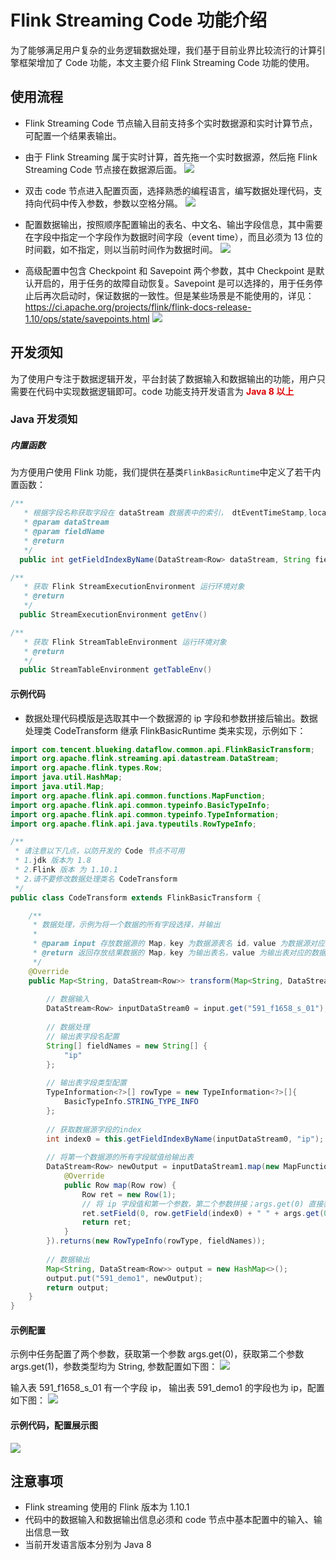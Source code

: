 # Flink Streaming Code 功能介绍
为了能够满足用户复杂的业务逻辑数据处理，我们基于目前业界比较流行的计算引擎框架增加了 Code 功能，本文主要介绍 Flink Streaming Code 功能的使用。

## 使用流程
- Flink Streaming Code 节点输入目前支持多个实时数据源和实时计算节点，可配置一个结果表输出。
- 由于 Flink Streaming 属于实时计算，首先拖一个实时数据源，然后拖 Flink Streaming Code 节点接在数据源后面。
  ![](../../../assets/dataflow/code/flink_streaming_code/flink_streaming_code1.png)

- 双击 code 节点进入配置页面，选择熟悉的编程语言，编写数据处理代码，支持向代码中传入参数，参数以空格分隔。
  ![](../../../assets/dataflow/code/flink_streaming_code/flink_streaming_code2.png)
    
- 配置数据输出，按照顺序配置输出的表名、中文名、输出字段信息，其中需要在字段中指定一个字段作为数据时间字段（event time），而且必须为 13 位的时间戳，如不指定，则以当前时间作为数据时间。
  ![](../../../assets/dataflow/code/flink_streaming_code/flink_streaming_code3.png)
  
- 高级配置中包含 Checkpoint 和 Savepoint 两个参数，其中 Checkpoint 是默认开启的，用于任务的故障自动恢复。Savepoint 是可以选择的，用于任务停止后再次启动时，保证数据的一致性。但是某些场景是不能使用的，详见：https://ci.apache.org/projects/flink/flink-docs-release-1.10/ops/state/savepoints.html
  ![](../../../assets/dataflow/code/flink_streaming_code/flink_streaming_code4.png)

## 开发须知
为了使用户专注于数据逻辑开发，平台封装了数据输入和数据输出的功能，用户只需要在代码中实现数据逻辑即可。code 功能支持开发语言为 <font color="#dd0000">**Java 8 以上**</font>

### Java 开发须知

##### 内置函数

为方便用户使用 Flink 功能，我们提供在基类`FlinkBasicRuntime`中定义了若干内置函数：

```java
/**
   * 根据字段名称获取字段在 dataStream 数据表中的索引， dtEventTimeStamp,localTime,dtEventTime 可使用
   * @param dataStream
   * @param fieldName
   * @return
   */
  public int getFieldIndexByName(DataStream<Row> dataStream, String fieldName)
```

```java
/**
   * 获取 Flink StreamExecutionEnvironment 运行环境对象
   * @return
   */
  public StreamExecutionEnvironment getEnv()
```

```java
/**
   * 获取 Flink StreamTableEnvironment 运行环境对象
   * @return
   */
  public StreamTableEnvironment getTableEnv()
```

#### 示例代码

- 数据处理代码模版是选取其中一个数据源的 ip 字段和参数拼接后输出。数据处理类 CodeTransform 继承 FlinkBasicRuntime 类来实现，示例如下：

```java
import com.tencent.blueking.dataflow.common.api.FlinkBasicTransform;
import org.apache.flink.streaming.api.datastream.DataStream;
import org.apache.flink.types.Row;
import java.util.HashMap;
import java.util.Map;
import org.apache.flink.api.common.functions.MapFunction;
import org.apache.flink.api.common.typeinfo.BasicTypeInfo;
import org.apache.flink.api.common.typeinfo.TypeInformation;
import org.apache.flink.api.java.typeutils.RowTypeInfo;

/**
 * 请注意以下几点，以防开发的 Code 节点不可用
 * 1.jdk 版本为 1.8
 * 2.Flink 版本 为 1.10.1
 * 2.请不要修改数据处理类名 CodeTransform
 */
public class CodeTransform extends FlinkBasicTransform {

    /**
     * 数据处理，示例为将一个数据的所有字段选择，并输出
     * 
     * @param input 存放数据源的 Map，key 为数据源表名 id，value 为数据源对应的Flink streaming 的数据结构 DataStream<Row>
     * @return 返回存放结果数据的 Map，key 为输出表名，value 为输出表对应的数据结构 DataStream<Row>，输出的字段必须要和节点输出配置一样
     */
    @Override
    public Map<String, DataStream<Row>> transform(Map<String, DataStream<Row>> input) {
        
        // 数据输入
        DataStream<Row> inputDataStream0 = input.get("591_f1658_s_01");
        
        // 数据处理
        // 输出表字段名配置
        String[] fieldNames = new String[] {
            "ip"
        };
        
        // 输出表字段类型配置
        TypeInformation<?>[] rowType = new TypeInformation<?>[]{
            BasicTypeInfo.STRING_TYPE_INFO
        };
        
        // 获取数据源字段的index
        int index0 = this.getFieldIndexByName(inputDataStream0, "ip");
        
        // 将第一个数据源的所有字段赋值给输出表
        DataStream<Row> newOutput = inputDataStream1.map(new MapFunction<Row, Row>() {
            @Override
            public Row map(Row row) {
                Row ret = new Row(1);
                // 将 ip 字段值和第一个参数，第二个参数拼接；args.get(0) 直接获取第一个参数，获取的参数类型默认均为 String
                ret.setField(0, row.getField(index0) + " " + args.get(0) + " " + args.get(1));  
                return ret;
            }
        }).returns(new RowTypeInfo(rowType, fieldNames));
        
        // 数据输出
        Map<String, DataStream<Row>> output = new HashMap<>();
        output.put("591_demo1", newOutput);
        return output;     
    }
}

```

#### 示例配置

示例中任务配置了两个参数，获取第一个参数 args.get(0)，获取第二个参数 args.get(1)，参数类型均为 String, 参数配置如下图：
![](../../../assets/dataflow/code/flink_streaming_code/flink_streaming_code_args.png)

输入表 591_f1658_s_01 有一个字段 ip， 输出表 591_demo1 的字段也为 ip，配置如下图：
![](../../../assets/dataflow/code/flink_streaming_code/flink_streaming_code5.png)



#### 示例代码，配置展示图

![](../../../assets/dataflow/code/flink_streaming_code/flink_streaming_code6.png)



## 注意事项
- Flink streaming 使用的 Flink 版本为 1.10.1
- 代码中的数据输入和数据输出信息必须和 code 节点中基本配置中的输入、输出信息一致
- 当前开发语言版本分别为 Java 8
